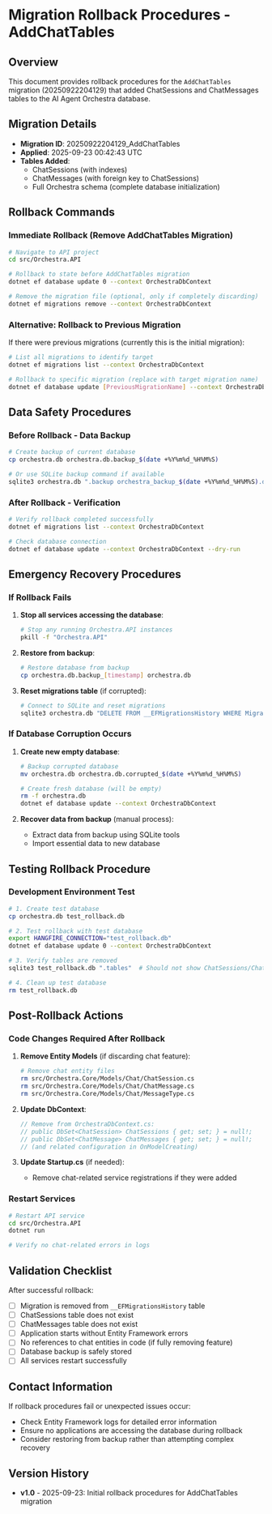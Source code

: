 # Migration Rollback Procedures - AddChatTables

## Overview
This document provides rollback procedures for the `AddChatTables` migration (20250922204129) that added ChatSessions and ChatMessages tables to the AI Agent Orchestra database.

## Migration Details
- **Migration ID**: 20250922204129_AddChatTables
- **Applied**: 2025-09-23 00:42:43 UTC
- **Tables Added**:
  - ChatSessions (with indexes)
  - ChatMessages (with foreign key to ChatSessions)
  - Full Orchestra schema (complete database initialization)

## Rollback Commands

### Immediate Rollback (Remove AddChatTables Migration)

```bash
# Navigate to API project
cd src/Orchestra.API

# Rollback to state before AddChatTables migration
dotnet ef database update 0 --context OrchestraDbContext

# Remove the migration file (optional, only if completely discarding)
dotnet ef migrations remove --context OrchestraDbContext
```

### Alternative: Rollback to Previous Migration

If there were previous migrations (currently this is the initial migration):

```bash
# List all migrations to identify target
dotnet ef migrations list --context OrchestraDbContext

# Rollback to specific migration (replace with target migration name)
dotnet ef database update [PreviousMigrationName] --context OrchestraDbContext
```

## Data Safety Procedures

### Before Rollback - Data Backup

```bash
# Create backup of current database
cp orchestra.db orchestra.db.backup_$(date +%Y%m%d_%H%M%S)

# Or use SQLite backup command if available
sqlite3 orchestra.db ".backup orchestra_backup_$(date +%Y%m%d_%H%M%S).db"
```

### After Rollback - Verification

```bash
# Verify rollback completed successfully
dotnet ef migrations list --context OrchestraDbContext

# Check database connection
dotnet ef database update --context OrchestraDbContext --dry-run
```

## Emergency Recovery Procedures

### If Rollback Fails

1. **Stop all services accessing the database**:
   ```bash
   # Stop any running Orchestra.API instances
   pkill -f "Orchestra.API"
   ```

2. **Restore from backup**:
   ```bash
   # Restore database from backup
   cp orchestra.db.backup_[timestamp] orchestra.db
   ```

3. **Reset migrations table** (if corrupted):
   ```bash
   # Connect to SQLite and reset migrations
   sqlite3 orchestra.db "DELETE FROM __EFMigrationsHistory WHERE MigrationId = '20250922204129_AddChatTables';"
   ```

### If Database Corruption Occurs

1. **Create new empty database**:
   ```bash
   # Backup corrupted database
   mv orchestra.db orchestra.db.corrupted_$(date +%Y%m%d_%H%M%S)

   # Create fresh database (will be empty)
   rm -f orchestra.db
   dotnet ef database update --context OrchestraDbContext
   ```

2. **Recover data from backup** (manual process):
   - Extract data from backup using SQLite tools
   - Import essential data to new database

## Testing Rollback Procedure

### Development Environment Test

```bash
# 1. Create test database
cp orchestra.db test_rollback.db

# 2. Test rollback with test database
export HANGFIRE_CONNECTION="test_rollback.db"
dotnet ef database update 0 --context OrchestraDbContext

# 3. Verify tables are removed
sqlite3 test_rollback.db ".tables"  # Should not show ChatSessions/ChatMessages

# 4. Clean up test database
rm test_rollback.db
```

## Post-Rollback Actions

### Code Changes Required After Rollback

1. **Remove Entity Models** (if discarding chat feature):
   ```bash
   # Remove chat entity files
   rm src/Orchestra.Core/Models/Chat/ChatSession.cs
   rm src/Orchestra.Core/Models/Chat/ChatMessage.cs
   rm src/Orchestra.Core/Models/Chat/MessageType.cs
   ```

2. **Update DbContext**:
   ```csharp
   // Remove from OrchestraDbContext.cs:
   // public DbSet<ChatSession> ChatSessions { get; set; } = null!;
   // public DbSet<ChatMessage> ChatMessages { get; set; } = null!;
   // (and related configuration in OnModelCreating)
   ```

3. **Update Startup.cs** (if needed):
   - Remove chat-related service registrations if they were added

### Restart Services

```bash
# Restart API service
cd src/Orchestra.API
dotnet run

# Verify no chat-related errors in logs
```

## Validation Checklist

After successful rollback:

- [ ] Migration is removed from `__EFMigrationsHistory` table
- [ ] ChatSessions table does not exist
- [ ] ChatMessages table does not exist
- [ ] Application starts without Entity Framework errors
- [ ] No references to chat entities in code (if fully removing feature)
- [ ] Database backup is safely stored
- [ ] All services restart successfully

## Contact Information

If rollback procedures fail or unexpected issues occur:
- Check Entity Framework logs for detailed error information
- Ensure no applications are accessing the database during rollback
- Consider restoring from backup rather than attempting complex recovery

## Version History

- **v1.0** - 2025-09-23: Initial rollback procedures for AddChatTables migration